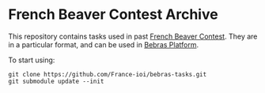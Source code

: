 # French Beaver Contest Archive

This repository contains tasks used in past [French Beaver Contest](http://castor-informatique.fr/). They are in a particular format, and can be used in [Bebras Platform](https://github.com/France-ioi/bebras-platform).

To start using:

```
git clone https://github.com/France-ioi/bebras-tasks.git
git submodule update --init
```